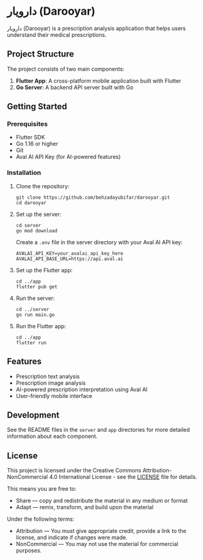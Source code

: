 # دارویار (Darooyar)

دارویار (Darooyar) is a prescription analysis application that helps users understand their medical prescriptions.

## Project Structure

The project consists of two main components:

1. **Flutter App**: A cross-platform mobile application built with Flutter
2. **Go Server**: A backend API server built with Go

## Getting Started

### Prerequisites

- Flutter SDK
- Go 1.16 or higher
- Git
- Aval AI API Key (for AI-powered features)

### Installation

1. Clone the repository:

   ```
   git clone https://github.com/behzadayubifar/darooyar.git
   cd darooyar
   ```

2. Set up the server:

   ```
   cd server
   go mod download
   ```

   Create a `.env` file in the server directory with your Aval AI API key:

   ```
   AVALAI_API_KEY=your_avalai_api_key_here
   AVALAI_API_BASE_URL=https://api.aval.ai
   ```

3. Set up the Flutter app:

   ```
   cd ../app
   flutter pub get
   ```

4. Run the server:

   ```
   cd ../server
   go run main.go
   ```

5. Run the Flutter app:

   ```
   cd ../app
   flutter run
   ```

## Features

- Prescription text analysis
- Prescription image analysis
- AI-powered prescription interpretation using Aval AI
- User-friendly mobile interface

## Development

See the README files in the `server` and `app` directories for more detailed information about each component.

## License

This project is licensed under the Creative Commons Attribution-NonCommercial 4.0 International License - see the [LICENSE](LICENSE) file for details.

This means you are free to:

- Share — copy and redistribute the material in any medium or format
- Adapt — remix, transform, and build upon the material

Under the following terms:

- Attribution — You must give appropriate credit, provide a link to the license, and indicate if changes were made.
- NonCommercial — You may not use the material for commercial purposes.
